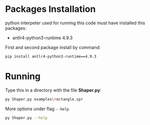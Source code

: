 # Packages Installation

python interpeter used for running this code must have installed this packages:

<ul>
    <li> antlr4-python3-runtime 4.9.3
</ul>

First and second package install by command:

```bash
pip install antlr4-python3-runtime==4.9.3
```

# Running

Type this in a directory with the file **Shaper.py**:

```bash
py Shaper.py examples\rectangle.spr
```

More options under flag `--help`

```bash
py Shaper.py --help
```

